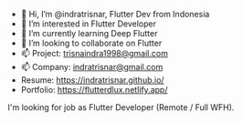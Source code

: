 - 👋 Hi, I’m @indratrisnar, Flutter Dev from Indonesia
- 👀 I’m interested in Flutter Developer
- 🌱 I’m currently learning Deep Flutter
- 💞️ I’m looking to collaborate on Flutter
- 📫 Project: trisnaindra1998@gmail.com
- 📫 Company: indratrisnar@gmail.com
- Resume: https://indratrisnar.github.io/
- Portfolio: https://flutterdlux.netlify.app/

I'm looking for job as Flutter Developer (Remote / Full WFH).

<!---
indratrisnar/indratrisnar is a ✨ special ✨ repository because its `README.md` (this file) appears on your GitHub profile.
You can click the Preview link to take a look at your changes.
--->

